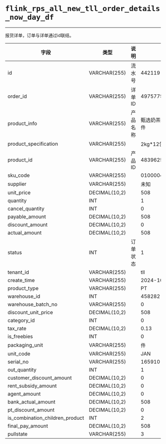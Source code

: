 # `flink_rps_all_new_tll_order_details_now_day_df`

---

报货详单，订单与详单通过id联结。


| 字段                            | 类型          | 说明     | 示例                   |
| ------------------------------- | ------------- | -------- | ---------------------- |
| id                              | VARCHAR(255)  | 流水号   | 442119                 |
| order_id                        | VARCHAR(255)  | 详单ID   | 497577508691525632     |
| product_info                    | VARCHAR(255)  | 产品名称 | 甄选奶茶粉-2kg*12包/件 |
| product_specification           | VARCHAR(255)  |          | 2kg*12包/件            |
| product_id                      | VARCHAR(255)  | 产品ID   | 483962582202454016     |
| sku_code                        | VARCHAR(255)  |          | 010000445              |
| supplier                        | VARCHAR(255)  |          | 未知                   |
| unit_price                      | DECIMAL(10,2) |          | 508                    |
| quantity                        | INT           |          | 1                      |
| cancel_quantity                 | INT           |          | 0                      |
| payable_amount                  | DECIMAL(10,2) |          | 508                    |
| discount_amount                 | DECIMAL(10,2) |          | 0                      |
| actual_amount                   | DECIMAL(10,2) |          | 508                    |
| status                          | INT           | 订单状态 | 1                      |
| tenant_id                       | VARCHAR(255)  |          | tll                    |
| create_time                     | VARCHAR(255)  |          | 2024-10-05 09:15:31    |
| product_type                    | VARCHAR(255)  |          | PT                     |
| warehouse_id                    | INT           |          | 458282                 |
| warehouse_batch_no              | VARCHAR(255)  |          | 0                      |
| discount_unit_price             | DECIMAL(10,2) |          | 508                    |
| category_id                     | INT           |          | 0                      |
| tax_rate                        | DECIMAL(10,2) |          | 0.13                   |
| is_freebies                     | INT           |          | 0                      |
| packaging_unit                  | VARCHAR(255)  |          | 件                     |
| unit_code                       | VARCHAR(255)  |          | JAN                    |
| serial_no                       | VARCHAR(255)  |          | 165910                 |
| out_quantity                    | INT           |          | 1                      |
| customer_discount_amount        | DECIMAL(10,2) |          | 0                      |
| rent_subsidy_amount             | DECIMAL(10,2) |          | 0                      |
| agent_amount                    | DECIMAL(10,2) |          | 0                      |
| bank_actual_amount              | DECIMAL(10,2) |          | 508                    |
| pt_discount_amount              | DECIMAL(10,2) |          | 0                      |
| is_combination_children_product | INT           |          | 2                      |
| final_pay_amount                | DECIMAL(10,2) |          | 508                    |
| pullstate                       | VARCHAR(255)  |          | 3                      |

